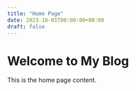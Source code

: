 ```yaml
---
title: "Home Page"
date: 2023-10-01T00:00:00+08:00
draft: false
---
```


# Welcome to My Blog

This is the home page content. 
